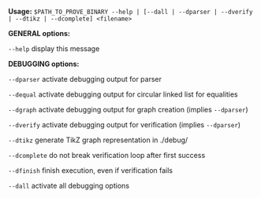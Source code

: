 **Usage:** `$PATH_TO_PROVE_BINARY --help | [--dall | --dparser | --dverify | --dtikz | --dcomplete] <filename>`


**GENERAL options:**


`--help`	display this message


**DEBUGGING options:**


`--dparser`  	activate debugging output for parser

`--dequal`  	activate debugging output for circular linked list for equalities

`--dgraph`   	activate debugging output for graph creation (implies `--dparser`)

`--dverify`  	activate debugging output for verification (implies `--dparser`)

`--dtikz`    	generate TikZ graph representation in ./debug/

`--dcomplete`	do not break verification loop after first success

`--dfinish`  	finish execution, even if verification fails

`--dall`     	activate all debugging options

